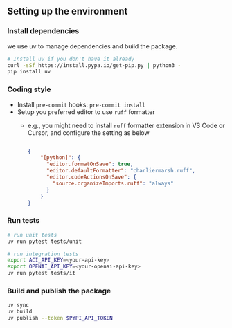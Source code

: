 ## Setting up the environment

### Install dependencies
we use uv to manage dependencies and build the package.
```bash
# Install uv if you don't have it already
curl -sSf https://install.pypa.io/get-pip.py | python3 -
pip install uv
```

### Coding style
- Install `pre-commit` hooks: `pre-commit install`
- Setup you preferred editor to use `ruff` formatter
  - e.g., you might need to install `ruff` formatter extension in VS Code or Cursor, and configure the setting as below

      ```json

      {
          "[python]": {
            "editor.formatOnSave": true,
            "editor.defaultFormatter": "charliermarsh.ruff",
            "editor.codeActionsOnSave": {
              "source.organizeImports.ruff": "always"
            }
          }
      }
      ```

### Run tests

```bash
# run unit tests
uv run pytest tests/unit

# run integration tests
export ACI_API_KEY=<your-api-key>
export OPENAI_API_KEY=<your-openai-api-key>
uv run pytest tests/it
```

### Build and publish the package
```bash
uv sync
uv build
uv publish --token $PYPI_API_TOKEN
```
